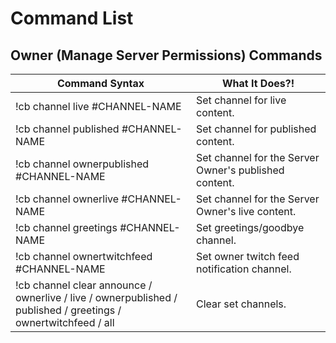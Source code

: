 # Command List
## Owner (Manage Server Permissions) Commands

| Command Syntax | What It Does?! |
| -------------- | -------------- |
| !cb channel live #CHANNEL-NAME | Set channel for live content. |
| !cb channel published #CHANNEL-NAME | Set channel for published content. |
| !cb channel ownerpublished #CHANNEL-NAME | Set channel for the Server Owner's published content. |
| !cb channel ownerlive #CHANNEL-NAME | Set channel for the Server Owner's live content. |
| !cb channel greetings #CHANNEL-NAME | Set greetings/goodbye channel. |
| !cb channel ownertwitchfeed #CHANNEL-NAME | Set owner twitch feed notification channel. |
| !cb channel clear announce / ownerlive / live / ownerpublished / published / greetings / ownertwitchfeed / all | Clear set channels. |